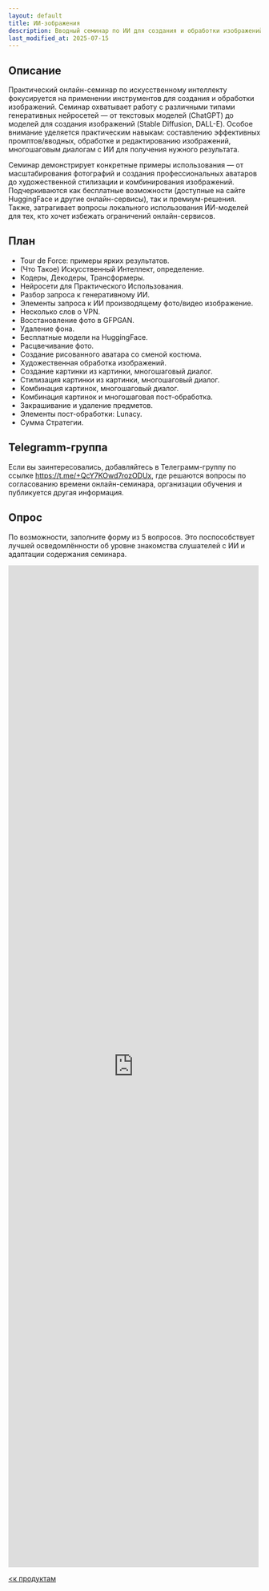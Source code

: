 ```yaml
---
layout: default
title: ИИ-зображения
description: Вводный семинар по ИИ для создания и обработки изображений
last_modified_at: 2025-07-15
---
```


## Описание

Практический онлайн-семинар по искусственному интеллекту фокусируется на применении инструментов для создания и обработки изображений. Семинар охватывает работу с различными типами генеративных нейросетей — от текстовых моделей (ChatGPT) до моделей для создания изображений (Stable Diffusion, DALL-E). Особое внимание уделяется практическим навыкам: составлению эффективных промптов/вводных, обработке и редактированию изображений, многошаговым диалогам с ИИ для получения нужного результата.

Семинар демонстрирует конкретные примеры использования — от масштабирования фотографий и создания профессиональных аватаров до художественной стилизации и комбинирования изображений. Подчеркиваются как бесплатные возможности (доступные на сайте HuggingFace и другие онлайн-сервисы), так и премиум-решения. Также, затрагивает вопросы локального использования ИИ-моделей для тех, кто хочет избежать ограничений онлайн-сервисов.

## План

- Tour de Force: примеры ярких результатов.
- (Что Такое) Искусственный Интеллект, определение.
- Кодеры, Декодеры, Трансформеры.
- Нейросети для Практического Использования.
- Разбор запроса к генеративному ИИ.
- Элементы запроса к ИИ производящему фото/видео изображение.
- Несколько слов о VPN.
- Восстановление фото в GFPGAN.
- Удаление фона.
- Бесплатные модели на HuggingFace.
- Расцвечивание фото.
- Создание рисованного аватара со сменой костюма.
- Художественная обработка изображений.
- Создание картинки из картинки, многошаговый диалог.
- Стилизация картинки из картинки, многошаговый диалог.
- Комбинация картинок, многошаговый диалог.
- Комбинация картинок и многошаговая пост-обработка.
- Закрашивание и удаление предметов.
- Элементы пост-обработки: Lunacy.
- Сумма Стратегии.

## Telegramm-группа

Если вы заинтересовались, добавляйтесь в Телеграмм-группу по ссылке <a href="https://t.me/+QcY7KOwd7rozODUx" target="_blank">https://t.me/+QcY7KOwd7rozODUx</a>, где решаются вопросы по согласованию времени онлайн-семинара, организации обучения и публикуется другая информация.

## Опрос

По возможности, заполните форму из 5 вопросов. Это поспособствует лучшей осведомлённости об уровне знакомства слушателей с ИИ и адаптации содержания семинара.

<!-- <script src="https://forms.yandex.ru/_static/embed.js" integrity="hpjJ5QgZXBU0cb5BR+56dyKxdHoIAfgq253BaKiRWgWW+phPa1rAeqiIGMVZkDgw" crossorigin="anonymous"></script><iframe src="https://forms.yandex.ru/cloud/67a7c6bbf47e73137dfdc031/?iframe=1" frameborder="0" name="ya-form-67a7c6bbf47e73137dfdc031" width="500" height="1500"></iframe> -->

<script src="https://forms.yandex.ru/_static/embed.js" integrity="hpjJ5QgZXBU0cb5BR+56dyKxdHoIAfgq253BaKiRWgWW+phPa1rAeqiIGMVZkDgw" crossorigin="anonymous"></script><iframe src="https://forms.yandex.ru/cloud/6874191fe010dbf2f298adf5?iframe=1&came_from_source=akyn-ai_github_io" frameborder="0" name="ya-form-6874191fe010dbf2f298adf5" width="500" height="2000"></iframe>


[<к продуктам](/products/)

